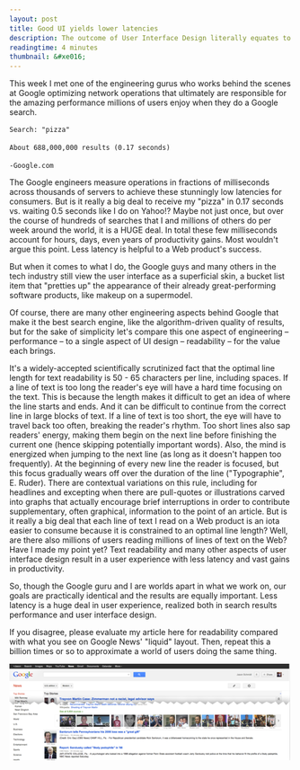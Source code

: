 ```yaml
---
layout: post
title: Good UI yields lower latencies
description: The outcome of User Interface Design literally equates to performance
readingtime: 4 minutes
thumbnail: &#xe016;
---
```


This week I met one of the engineering gurus who works behind the scenes at Google optimizing network operations that ultimately are responsible for the amazing performance millions of users enjoy when they do a Google search.

	Search: "pizza" 

	About 688,000,000 results (0.17 seconds)  

	-Google.com

The Google engineers measure operations in fractions of milliseconds across thousands of servers to achieve these stunningly low latencies for consumers. But is it really a big deal to receive my "pizza" in 0.17 seconds vs. waiting 0.5 seconds like I do on Yahoo!? Maybe not just once, but over the course of hundreds of searches that I and millions of others do per week around the world, it is a HUGE deal. In total these few milliseconds account for hours, days, even years of productivity gains.  Most wouldn't argue this point. Less latency is helpful to a Web product's success.

But when it comes to what I do, the Google guys and many others in the tech industry still view the user interface as a superficial skin, a bucket list item that "pretties up" the appearance of their already great-performing software products, like makeup on a supermodel.

Of course, there are many other engineering aspects behind Google that make it the best search engine, like the algorithm-driven quality of results, but for the sake of simplicity let's compare this one aspect of engineering – performance – to a single aspect of UI design – readability – for the value each brings.

It's a widely-accepted scientifically scrutinized fact that the optimal line length for text readability is 50 - 65 characters per line, including spaces. If a line of text is too long the reader's eye will have a hard time focusing on the text. This is because the length makes it difficult to get an idea of where the line starts and ends. And it can be difficult to continue from the correct line in large blocks of text. If a line of text is too short, the eye will have to travel back too often, breaking the reader's rhythm. Too short lines also sap readers' energy, making them begin on the next line before finishing the current one (hence skipping potentially important words). Also, the mind is energized when jumping to the next line (as long as it doesn't happen too frequently). At the beginning of every new line the reader is focused, but this focus gradually wears off over the duration of the line ("Typographie", E. Ruder). There are contextual variations on this rule, including for headlines and excepting when there are pull-quotes or illustrations carved into graphs that actually encourage brief interruptions in order to contribute supplementary, often graphical, information to the point of an article. But is it really a big deal that each line of text I read on a Web product is an iota easier to consume because it is constrained to an optimal line length? Well, are there also millions of users reading millions of lines of text on the Web? Have I made my point yet? Text readability and many other aspects of user interface design result in a user experience with less latency and vast gains in productivity.

So, though the Google guru and I are worlds apart in what we work on, our goals are practically identical and the results are equally important. Less latency is a huge deal in user experience, realized both in search results performance and user interface design.

If you disagree, please evaluate my article here for readability compared with what you see on Google News' "liquid" layout. Then, repeat this a billion times or so to approximate a world of users doing the same thing.


![Google UI](/assets/images/blog/google-ui.png "")
